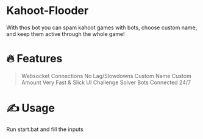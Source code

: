 # Kahoot-Flooder
With thos bot you can spam kahoot games with bots, choose custom name, and keep them active through the whole game!

# 🔥 Features
> Websocket Connections
> No Lag/Slowdowns
Custom Name
Custom Amount
Very Fast & Slick UI
Challenge Solver
Bots Connected 24/7

# ✍️ Usage
Run start.bat and fill the inputs 
